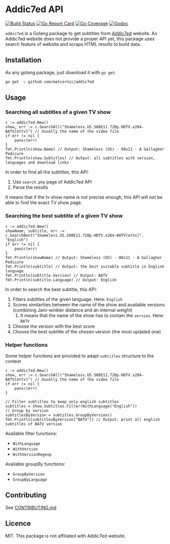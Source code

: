 # Addic7ed API

[![Build Status](https://travis-ci.org/matcornic/addic7ed.svg?branch=master)](https://travis-ci.org/matcornic/addic7ed)
[![Go Report Card](https://goreportcard.com/badge/github.com/matcornic/addic7ed)](https://goreportcard.com/report/github.com/matcornic/addic7ed)
[![Go Coverage](https://codecov.io/github/matcornic/addic7ed/coverage.svg)](https://codecov.io/github/matcornic/addic7ed/)
[![Godoc](https://godoc.org/github.com/matcornic/addic7ed?status.svg)](https://godoc.org/github.com/matcornic/addic7ed)

`addic7ed` is a Golang package to get subtitles from [Addic7ed](http://www.addic7ed.com/) website. As Addic7ed website does not provide a proper API yet, this package uses search feature of website and scraps HTML results to build data.

## Installation

As any golang package, just download it with `go get`.

```bash
go get -u github.com/matcornic/addic7ed
```

## Usage

### Searching all subtitles of a given TV show

```golang
c := addic7ed.New()
show, err := c.SearchAll("Shameless.US.S08E11.720p.HDTV.x264-BATV[ettv]") // Usually the name of the video file
if err != nil {
    panic(err)
}
fmt.Println(show.Name) // Output: Shameless (US) - 08x11 - A Gallagher Pedicure
fmt.Println(show.Subtitles) // Output: all subtitles with version, languages and download links
```

In order to find all the subtitles, this API:

1. Use `search.php` page of Addic7ed API
1. Parse the results

It means that if the tv show name is not precise enough, this API will not be able to find the exact TV show page.

### Searching the best subtitle of a given TV show

```golang
c := addic7ed.New()
showName, subtitle, err := c.SearchBest("Shameless.US.S08E11.720p.HDTV.x264-BATV[ettv]", "English")
if err != nil {
    panic(err)
}
fmt.Println(showName) // Output: Shameless (US) - 08x11 - A Gallagher Pedicure
fmt.Println(subtitle) // Output: the best suitable subtitle in English language
fmt.Println(subtitle.Version) // Output: BATV
fmt.Println(subtitle.Language) // Output: English
```

In order to search the best subtitle, this API:

1. Filters subtitles of the given language. Here: `English`
1. Scores similarities between the name of the show and available versions (combining Jaro-winkler distance and an internal weight)
    1. It means that the name of the show has to contain the `version`. Here: `BATV`
1. Choose the version with the best score
1. Choose the best subtitle of the chosen version (the most updated one)

### Helper functions

Some helper functions are provided to adapt `subtitles` structure to the context

```golang
c := addic7ed.New()
show, err := c.SearchAll("Shameless.US.S08E11.720p.HDTV.x264-BATV[ettv]") // Usually the name of the video file
if err != nil {
    panic(err)
}

// Filter subtitles to keep only english subtitles
subtitles = show.Subtitles.Filter(WithLanguage("English"))
// Group by version
subtitlesByVersion = subtitles.GroupByVersion()
fmt.Println(subtitlesByVersion["BATV"]) // Output: print all english subtitles of BATV version
```

Available filter functions:

- `WithLanguage`
- `WithVersion`
- `WithVersionRegexp`

Available groupBy functions:

- `GroupByVersion`
- `GroupByLanguage`

## Contributing

See [CONTRIBUTING.md](CONTRIBUTING.md)

## Licence

MIT. This package is not affiliated with Addic7ed website.